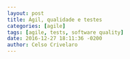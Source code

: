 ```yaml
---
layout: post
title: Ágil, qualidade e testes
categories: [agile]
tags: [agile, tests, software quality]
date: 2016-12-27 18:11:36 -0200
author: Celso Crivelaro
---
```



